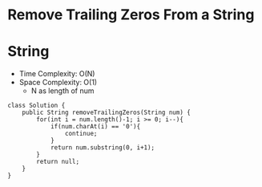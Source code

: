 # Remove Trailing Zeros From a String

# String

- Time Complexity: O(N)
- Space Complexity: O(1)
  - N as length of num

```
class Solution {
    public String removeTrailingZeros(String num) {
        for(int i = num.length()-1; i >= 0; i--){
            if(num.charAt(i) == '0'){
                continue;
            }
            return num.substring(0, i+1);
        }
        return null;
    }
}
```
